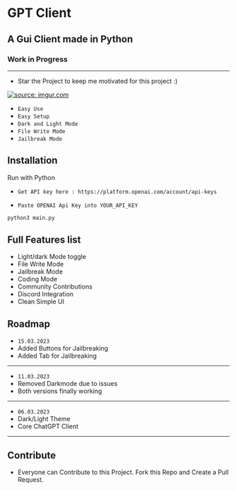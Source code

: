
# GPT Client
## A Gui Client made in Python
### Work in Progress
----------------------------

* Star the Project to keep me motivated for this project :)

<a href="https://imgur.com/NSHZn1q"><img src="https://i.imgur.com/NSHZn1q.png" title="source: imgur.com" /></a>

* `Easy Use`
* `Easy Setup`
* `Dark and Light Mode`
* `File Write Mode`
* `Jailbreak Mode`

## Installation

Run with Python

* `Get API key here : https://platform.openai.com/account/api-keys`

* `Paste OPENAI Api Key into YOUR_API_KEY`

```bash
python3 main.py
```
    
## Full Features list

- Light/dark Mode toggle
- File Write Mode
- Jailbreak Mode
- Coding Mode
- Community Contributions
- Discord Integration
- Clean Simple UI



## Roadmap
- `15.03.2023`
- Added Buttons for Jailbreaking
- Added Tab for Jailbreaking
-----------
- `11.03.2023`
- Removed Darkmode due to issues
- Both versions finally working
-----------
- `06.03.2023`
- Dark/Light Theme
- Core ChatGPT Client
-----------

## Contribute
- Everyone can Contribute to this Project. Fork this Repo and Create a Pull Request.


